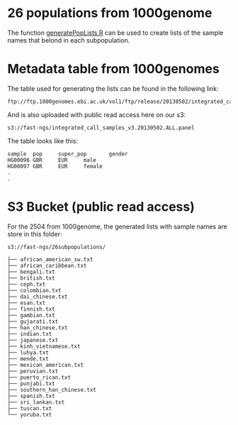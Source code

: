 # 26 populations from 1000genome

The function [generatePopLists.R](https://github.com/cgpu/fast-ngs-admix/blob/master/bin/generatePopLists.R) can be used to create lists of the sample names that belond in each subpopulation.


# Metadata table from 1000genomes

The table used for generating the lists can be found in the following link:

```
ftp://ftp.1000genomes.ebi.ac.uk/vol1/ftp/release/20130502/integrated_call_samples_v3.20130502.ALL.panel
```
And is also uploaded with public read access here on our s3:

```
s3://fast-ngs/integrated_call_samples_v3.20130502.ALL.panel
```

The table looks like this:

```
sample  pop     super_pop       gender
HG00096 GBR     EUR     male
HG00097 GBR     EUR     female
.
.
```


# S3 Bucket (public read access)

For the 2504 from 1000genome, the generated lists with sample names are store in this folder:
```
s3://fast-ngs/26subpopulations/
```

```
├── african_american_sw.txt
├── african_caribbean.txt
├── bengali.txt
├── british.txt
├── ceph.txt
├── colombian.txt
├── dai_chinese.txt
├── esan.txt
├── finnish.txt
├── gambian.txt
├── gujarati.txt
├── han_chinese.txt
├── indian.txt
├── japanese.txt
├── kinh_vietnamese.txt
├── luhya.txt
├── mende.txt
├── mexican_american.txt
├── peruvian.txt
├── puerto_rican.txt
├── punjabi.txt
├── southern_han_chinese.txt
├── spanish.txt
├── sri_lankan.txt
├── tuscan.txt
└── yoruba.txt
```